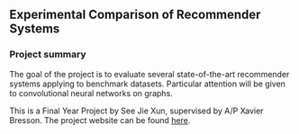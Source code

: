 ## Experimental Comparison of Recommender Systems

### Project summary
The goal of the project is to evaluate several state-of-the-art recommender systems applying to benchmark datasets. Particular attention will be given to convolutional neural networks on graphs.

This is a Final Year Project by See Jie Xun, supervised by A/P Xavier Bresson. The project website can be found [here](jiexunsee.github.io/graph-cnn-recommender-systems).
